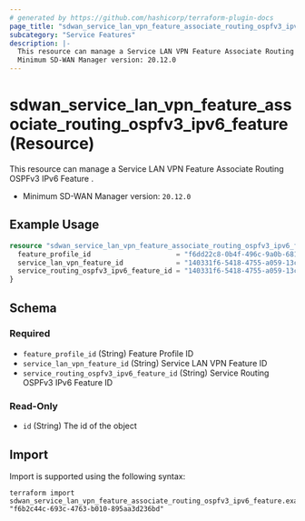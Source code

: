```yaml
---
# generated by https://github.com/hashicorp/terraform-plugin-docs
page_title: "sdwan_service_lan_vpn_feature_associate_routing_ospfv3_ipv6_feature Resource - terraform-provider-sdwan"
subcategory: "Service Features"
description: |-
  This resource can manage a Service LAN VPN Feature Associate Routing OSPFv3 IPv6 Feature .
  Minimum SD-WAN Manager version: 20.12.0
---
```


# sdwan_service_lan_vpn_feature_associate_routing_ospfv3_ipv6_feature (Resource)

This resource can manage a Service LAN VPN Feature Associate Routing OSPFv3 IPv6 Feature .
  - Minimum SD-WAN Manager version: `20.12.0`

## Example Usage

```terraform
resource "sdwan_service_lan_vpn_feature_associate_routing_ospfv3_ipv6_feature" "example" {
  feature_profile_id                     = "f6dd22c8-0b4f-496c-9a0b-6813d1f8b8ac"
  service_lan_vpn_feature_id             = "140331f6-5418-4755-a059-13c77eb96037"
  service_routing_ospfv3_ipv6_feature_id = "140331f6-5418-4755-a059-13c77eb96037"
}
```

<!-- schema generated by tfplugindocs -->
## Schema

### Required

- `feature_profile_id` (String) Feature Profile ID
- `service_lan_vpn_feature_id` (String) Service LAN VPN Feature ID
- `service_routing_ospfv3_ipv6_feature_id` (String) Service Routing OSPFv3 IPv6 Feature ID

### Read-Only

- `id` (String) The id of the object

## Import

Import is supported using the following syntax:

```shell
terraform import sdwan_service_lan_vpn_feature_associate_routing_ospfv3_ipv6_feature.example "f6b2c44c-693c-4763-b010-895aa3d236bd"
```
